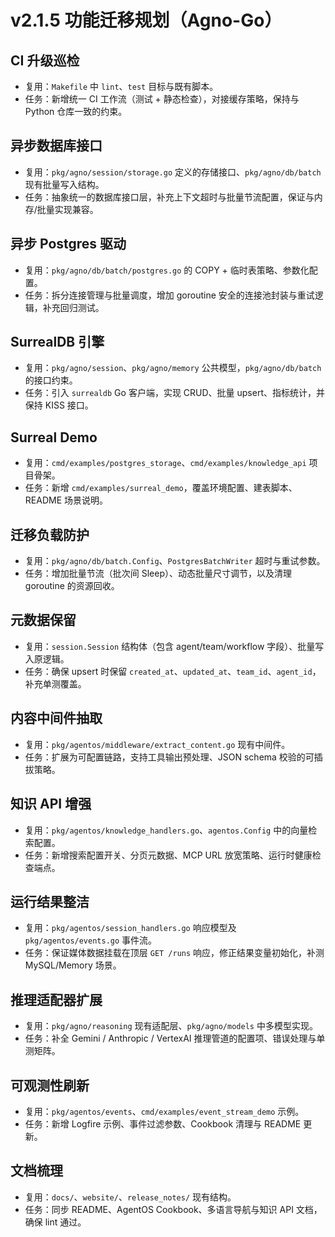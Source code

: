 # v2.1.5 功能迁移规划（Agno-Go）

## CI 升级巡检
- 复用：`Makefile` 中 `lint`、`test` 目标与既有脚本。
- 任务：新增统一 CI 工作流（测试 + 静态检查），对接缓存策略，保持与 Python 仓库一致的约束。

## 异步数据库接口
- 复用：`pkg/agno/session/storage.go` 定义的存储接口、`pkg/agno/db/batch` 现有批量写入结构。
- 任务：抽象统一的数据库接口层，补充上下文超时与批量节流配置，保证与内存/批量实现兼容。

## 异步 Postgres 驱动
- 复用：`pkg/agno/db/batch/postgres.go` 的 COPY + 临时表策略、参数化配置。
- 任务：拆分连接管理与批量调度，增加 goroutine 安全的连接池封装与重试逻辑，补充回归测试。

## SurrealDB 引擎
- 复用：`pkg/agno/session`、`pkg/agno/memory` 公共模型，`pkg/agno/db/batch` 的接口约束。
- 任务：引入 `surrealdb` Go 客户端，实现 CRUD、批量 upsert、指标统计，并保持 KISS 接口。

## Surreal Demo
- 复用：`cmd/examples/postgres_storage`、`cmd/examples/knowledge_api` 项目骨架。
- 任务：新增 `cmd/examples/surreal_demo`，覆盖环境配置、建表脚本、README 场景说明。

## 迁移负载防护
- 复用：`pkg/agno/db/batch.Config`、`PostgresBatchWriter` 超时与重试参数。
- 任务：增加批量节流（批次间 Sleep）、动态批量尺寸调节，以及清理 goroutine 的资源回收。

## 元数据保留
- 复用：`session.Session` 结构体（包含 agent/team/workflow 字段）、批量写入原逻辑。
- 任务：确保 upsert 时保留 `created_at`、`updated_at`、`team_id`、`agent_id`，补充单测覆盖。

## 内容中间件抽取
- 复用：`pkg/agentos/middleware/extract_content.go` 现有中间件。
- 任务：扩展为可配置链路，支持工具输出预处理、JSON schema 校验的可插拔策略。

## 知识 API 增强
- 复用：`pkg/agentos/knowledge_handlers.go`、`agentos.Config` 中的向量检索配置。
- 任务：新增搜索配置开关、分页元数据、MCP URL 放宽策略、运行时健康检查端点。

## 运行结果整洁
- 复用：`pkg/agentos/session_handlers.go` 响应模型及 `pkg/agentos/events.go` 事件流。
- 任务：保证媒体数据挂载在顶层 `GET /runs` 响应，修正结果变量初始化，补测 MySQL/Memory 场景。

## 推理适配器扩展
- 复用：`pkg/agno/reasoning` 现有适配层、`pkg/agno/models` 中多模型实现。
- 任务：补全 Gemini / Anthropic / VertexAI 推理管道的配置项、错误处理与单测矩阵。

## 可观测性刷新
- 复用：`pkg/agentos/events`、`cmd/examples/event_stream_demo` 示例。
- 任务：新增 Logfire 示例、事件过滤参数、Cookbook 清理与 README 更新。

## 文档梳理
- 复用：`docs/`、`website/`、`release_notes/` 现有结构。
- 任务：同步 README、AgentOS Cookbook、多语言导航与知识 API 文档，确保 lint 通过。
